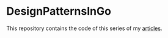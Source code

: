 # DesignPatternsInGo

This repository contains the code of this series of my [articles](https://virgool.io/@ali_farhadnia/design-patterns-in-go-intro-rab9ekreapzm).
